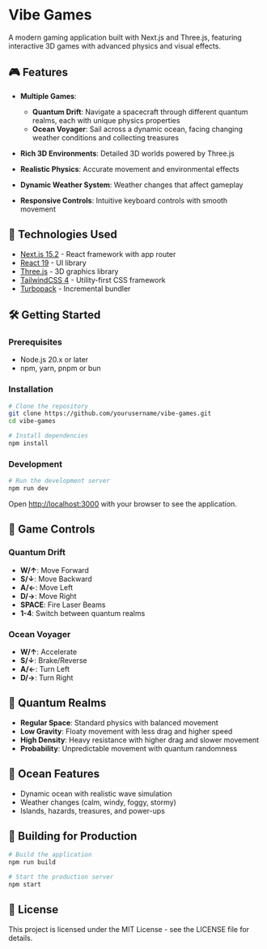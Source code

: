 # Vibe Games

A modern gaming application built with Next.js and Three.js, featuring interactive 3D games with advanced physics and visual effects.

## 🎮 Features

- **Multiple Games**:

  - **Quantum Drift**: Navigate a spacecraft through different quantum realms, each with unique physics properties
  - **Ocean Voyager**: Sail across a dynamic ocean, facing changing weather conditions and collecting treasures

- **Rich 3D Environments**: Detailed 3D worlds powered by Three.js
- **Realistic Physics**: Accurate movement and environmental effects
- **Dynamic Weather System**: Weather changes that affect gameplay
- **Responsive Controls**: Intuitive keyboard controls with smooth movement

## 🚀 Technologies Used

- [Next.js 15.2](https://nextjs.org/) - React framework with app router
- [React 19](https://react.dev/) - UI library
- [Three.js](https://threejs.org/) - 3D graphics library
- [TailwindCSS 4](https://tailwindcss.com/) - Utility-first CSS framework
- [Turbopack](https://turbo.build/pack) - Incremental bundler

## 🛠️ Getting Started

### Prerequisites

- Node.js 20.x or later
- npm, yarn, pnpm or bun

### Installation

```bash
# Clone the repository
git clone https://github.com/yourusername/vibe-games.git
cd vibe-games

# Install dependencies
npm install
```

### Development

```bash
# Run the development server
npm run dev
```

Open [http://localhost:3000](http://localhost:3000) with your browser to see the application.

## 🎯 Game Controls

### Quantum Drift

- **W/↑**: Move Forward
- **S/↓**: Move Backward
- **A/←**: Move Left
- **D/→**: Move Right
- **SPACE**: Fire Laser Beams
- **1-4**: Switch between quantum realms

### Ocean Voyager

- **W/↑**: Accelerate
- **S/↓**: Brake/Reverse
- **A/←**: Turn Left
- **D/→**: Turn Right

## 📘 Quantum Realms

- **Regular Space**: Standard physics with balanced movement
- **Low Gravity**: Floaty movement with less drag and higher speed
- **High Density**: Heavy resistance with higher drag and slower movement
- **Probability**: Unpredictable movement with quantum randomness

## 🌊 Ocean Features

- Dynamic ocean with realistic wave simulation
- Weather changes (calm, windy, foggy, stormy)
- Islands, hazards, treasures, and power-ups

## 🚢 Building for Production

```bash
# Build the application
npm run build

# Start the production server
npm start
```

## 📄 License

This project is licensed under the MIT License - see the LICENSE file for details.
